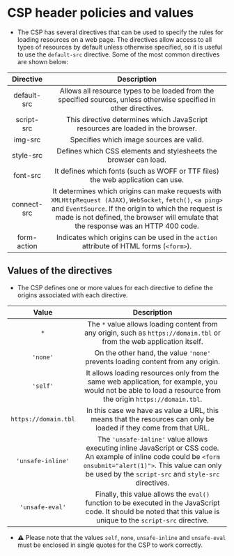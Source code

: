 # CSP header policies and values

* The CSP has several directives that can be used to specify the rules for loading resources on a web page. The directives allow access to all types of resources by default unless otherwise specified, so it is useful to use the `default-src` directive. Some of the most common directives are shown below:

|Directive|Description|
|:--:|:--:|
|default-src|Allows all resource types to be loaded from the specified sources, unless otherwise specified in other directives.|
|script-src|This directive determines which JavaScript resources are loaded in the browser.|
|img-src|Specifies which image sources are valid.|
|style-src|Defines which CSS elements and stylesheets the browser can load.|
|font-src|It defines which fonts (such as WOFF or TTF files) the web application can use.|
|connect-src|It determines which origins can make requests with `XMLHttpRequest (AJAX)`, `WebSocket`, `fetch()`, `<a ping>` and `EventSource`. If the origin to which the request is made is not defined, the browser will emulate that the response was an HTTP 400 code.|
|form-action|Indicates which origins can be used in the `action` attribute of HTML forms (`<form>`).|

## Values of the directives

* The CSP defines one or more values for each directive to define the origins associated with each directive.

|Value|Description|
|:--:|:--:|
|`*`|The `*` value allows loading content from any origin, such as `https://domain.tbl` or from the web application itself.|
|`'none'`|On the other hand, the value `'none'` prevents loading content from any origin.|
|`'self'`|It allows loading resources only from the same web application, for example, you would not be able to load a resource from the origin `https://domain.tbl`.|
|`https://domain.tbl`|In this case we have as value a URL, this means that the resources can only be loaded if they come from that URL.|
|`'unsafe-inline'`|The `'unsafe-inline'` value allows executing inline JavaScript or CSS code. An example of inline code could be `<form onsubmit="alert(1)">`. This value can only be used by the `script-src` and `style-src` directives.|
|`'unsafe-eval'`|Finally, this value allows the `eval()` function to be executed in the JavaScript code. It should be noted that this value is unique to the `script-src` directive.|

* :warning: Please note that the values `self`, `none`, `unsafe-inline` and `unsafe-eval` must be enclosed in single quotes for the CSP to work correctly.
